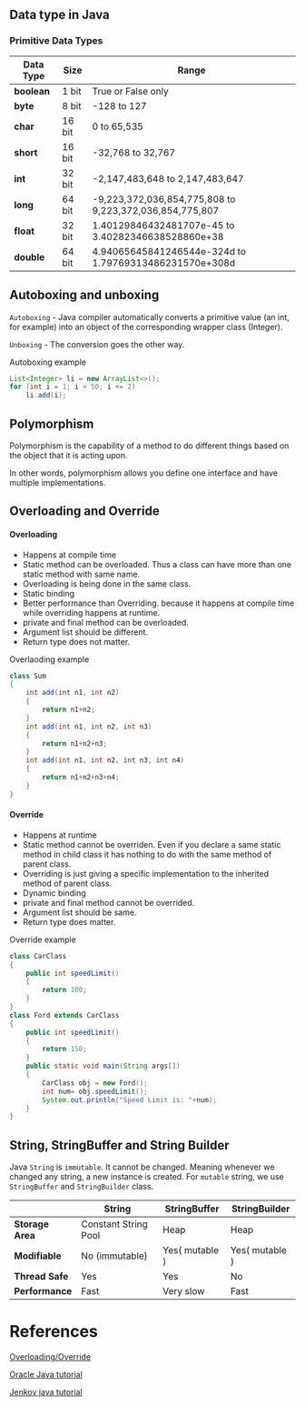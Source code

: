 

## Data type in Java

### Primitive Data Types

| **Data Type** |  **Size**| **Range** |
|------------|-------------|------------|
| **boolean**   | 1 bit	 |  True or False only |   
| **byte**     | 8 bit | -128 to 127 | 
| **char**     | 16 bit | 0 to 65,535 | 
| **short**    | 16 bit | -32,768 to 32,767 | 
| **int**    | 32 bit  | -2,147,483,648 to 2,147,483,647  |   
| **long**     | 64 bit | -9,223,372,036,854,775,808 to 9,223,372,036,854,775,807 | 
| **float**     | 32 bit | 1.40129846432481707e-45 to 3.40282346638528860e+38 | 
| **double**     | 64 bit | 4.94065645841246544e-324d to 1.79769313486231570e+308d | 


## Autoboxing and unboxing
`Autoboxing` - Java compiler automatically converts a primitive value (an int, for example) into an object of the corresponding wrapper class (Integer).

`Unboxing` - The conversion goes the other way.

Autoboxing example
```java
List<Integer> li = new ArrayList<>();
for (int i = 1; i < 50; i += 2)
    li.add(i);
```


## Polymorphism
Polymorphism is the capability of a method to do different things based on the object that it is acting upon. 

In other words, polymorphism allows you define one interface and have multiple implementations.

## Overloading and Override

#### Overloading
* Happens at compile time
* Static method can be overloaded. Thus a class can have more than one static method with same name.
* Overloading is being done in the same class. 
* Static binding
* Better performance than Overriding. because it happens at compile time while overriding happens at runtime.
* private and final method can be overloaded.
* Argument list should be different.
* Return type does not matter.

Overlaoding example
```java
class Sum
{
    int add(int n1, int n2) 
    {
        return n1+n2;
    }
    int add(int n1, int n2, int n3) 
    {
        return n1+n2+n3;
    }
    int add(int n1, int n2, int n3, int n4) 
    {
        return n1+n2+n3+n4;
    }
}
```

#### Override
* Happens at runtime
* Static method cannot be overriden. Even if you declare a same static method in child class it has nothing to do with the same method of parent class.
* Overriding is just giving a specific implementation to the inherited method of parent class.
* Dynamic binding
* private and final method cannot be overrided.
* Argument list should be same.
* Return type does matter.

Override example
```java
class CarClass
{
    public int speedLimit() 
    {
        return 100;
    }
}
class Ford extends CarClass
{
    public int speedLimit()
    {
        return 150;
    }
    public static void main(String args[])
    {
    	CarClass obj = new Ford();
    	int num= obj.speedLimit();
    	System.out.println("Speed Limit is: "+num);
    }
}
```

## String, StringBuffer and String Builder

Java `String` is `immutable`. It cannot be changed. Meaning whenever we changed any string, a new instance is created. 
For `mutable` string, we use `StringBuffer` and `StringBuilder` class.

|            | **String** |  **StringBuffer**| **StringBuilder** |
|------------|-------------|------------|------------|
| **Storage Area**   | Constant String Pool |  Heap |    Heap 
| **Modifiable**     | No (immutable) | Yes( mutable ) | Yes( mutable )
| **Thread Safe**    | Yes      | Yes | No  
| **Performance**    | Fast      | Very slow   | Fast   






# References
[Overloading/Override](http://beginnersbook.com/2014/01/difference-between-method-overloading-and-overriding-in-java/)

[Oracle Java tutorial](https://docs.oracle.com/javase/tutorial/java/data/autoboxing.html)

[Jenkov java tutorial](http://tutorials.jenkov.com/java/what-is-java.html)

